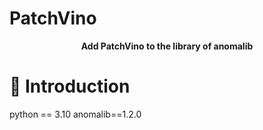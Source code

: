 # PatchVino
<div align="center">

**Add PatchVino to the library of anomalib**

</div>

# 👋 Introduction

python == 3.10
anomalib==1.2.0
